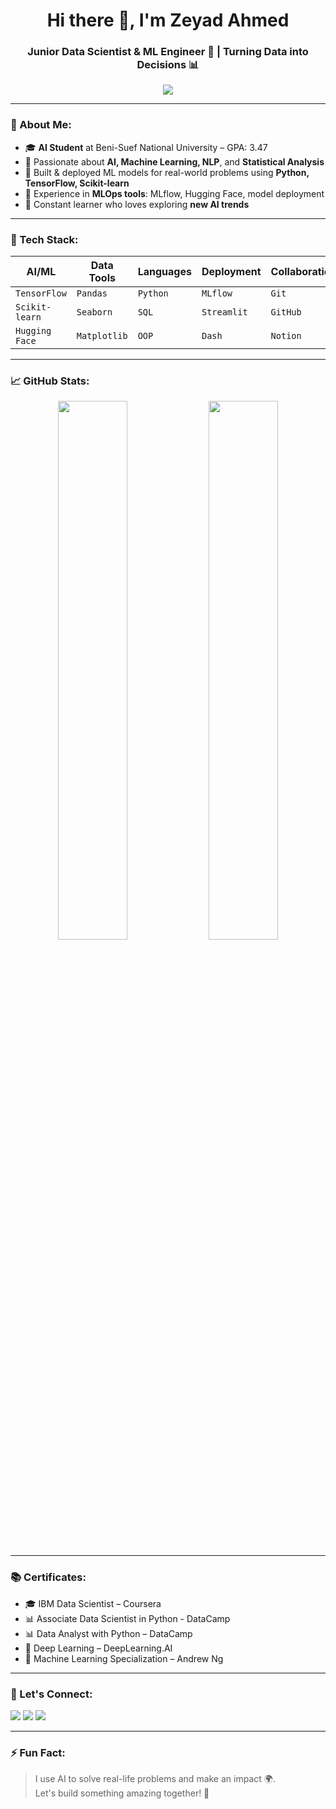 <h1 align="center">Hi there 👋, I'm Zeyad Ahmed</h1>
<h3 align="center">Junior Data Scientist & ML Engineer 🚀 | Turning Data into Decisions 📊</h3>

<p align="center">
  <img src="https://readme-typing-svg.herokuapp.com?color=00F7FF&center=true&lines=Data+Scientist+%7C+ML+Engineer;Turning+Data+into+Business+Impact;Python%2C+SQL%2C+TensorFlow%2C+MLflow;Always+Learning+%F0%9F%93%9A%F0%9F%94%A5" />
</p>

---

### 🧠 About Me:
- 🎓 **AI Student** at Beni-Suef National University – GPA: 3.47
- 🔬 Passionate about **AI, Machine Learning, NLP**, and **Statistical Analysis**
- 🚀 Built & deployed ML models for real-world problems using **Python, TensorFlow, Scikit-learn**
- 🤖 Experience in **MLOps tools**: MLflow, Hugging Face, model deployment
- 🧠 Constant learner who loves exploring **new AI trends**

---

### 🚀 Tech Stack:

| AI/ML | Data Tools | Languages | Deployment | Collaboration |
|---|---|---|---|---|
| `TensorFlow` | `Pandas` | `Python` | `MLflow` | `Git` |
| `Scikit-learn` | `Seaborn` | `SQL` | `Streamlit` | `GitHub` |
| `Hugging Face` | `Matplotlib` | `OOP` | `Dash` | `Notion` |

---

### 📈 GitHub Stats:

<p align="center">
  <img width="47%" src="https://github-readme-stats.vercel.app/api?username=Zeyad-Ahmed-Mostaga&show_icons=true&theme=tokyonight" />
  <img width="47%" src="https://github-readme-streak-stats.herokuapp.com/?user=Zeyad-Ahmed-Mostaga&theme=tokyonight" />
</p>

---

### 📚 Certificates:
- 🎓 IBM Data Scientist – Coursera
- 📊 Associate Data Scientist in Python - DataCamp 
- 📊 Data Analyst with Python – DataCamp  
- 🤖 Deep Learning – DeepLearning.AI  
- 🧪 Machine Learning Specialization – Andrew Ng

---

### 🔗 Let's Connect:

<p align="left">
  <a href="mailto:ziada00700@gmail.com"><img src="https://img.shields.io/badge/Gmail-D14836?style=for-the-badge&logo=gmail&logoColor=white" /></a>
  <a href="https://linkedin.com/in/zeyad-ahmed-ab9595250"><img src="https://img.shields.io/badge/LinkedIn-blue?style=for-the-badge&logo=linkedin&logoColor=white" /></a>
  <a href="https://github.com/Zeyad-Ahmed-Mostaga"><img src="https://img.shields.io/badge/GitHub-100000?style=for-the-badge&logo=github&logoColor=white" /></a>
</p>

---

### ⚡ Fun Fact:
> I use AI to solve real-life problems and make an impact 🌍.  
> Let's build something amazing together! 🚀

